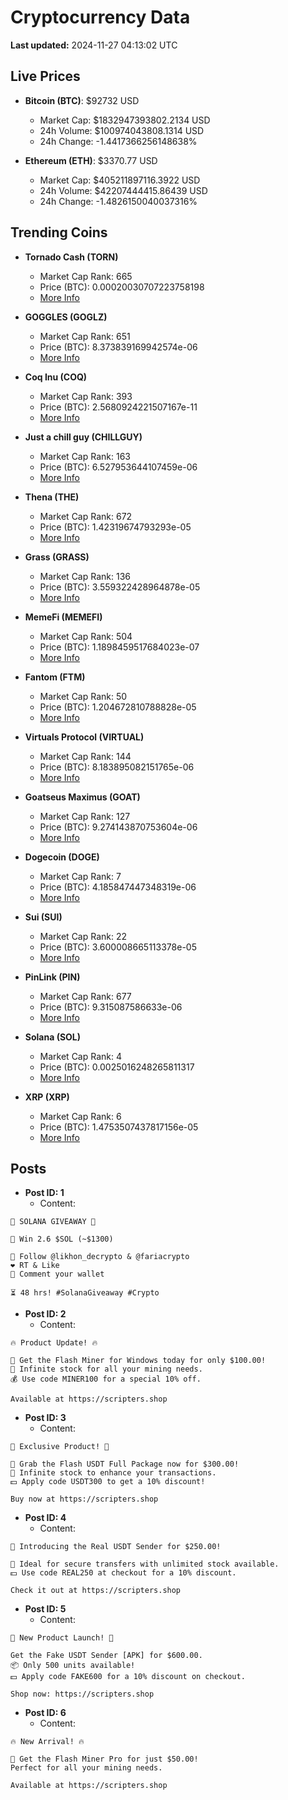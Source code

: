 # Cryptocurrency Data

**Last updated:** 2024-11-27 04:13:02 UTC

## Live Prices
- **Bitcoin (BTC)**: $92732 USD
  - Market Cap: $1832947393802.2134 USD
  - 24h Volume: $100974043808.1314 USD
  - 24h Change: -1.4417366256148638%

- **Ethereum (ETH)**: $3370.77 USD
  - Market Cap: $405211897116.3922 USD
  - 24h Volume: $42207444415.86439 USD
  - 24h Change: -1.4826150040037316%

## Trending Coins
- **Tornado Cash (TORN)**
  - Market Cap Rank: 665
  - Price (BTC): 0.00020030707223758198
  - [More Info](https://www.coingecko.com/en/coins/tornado-cash)

- **GOGGLES (GOGLZ)**
  - Market Cap Rank: 651
  - Price (BTC): 8.373839169942574e-06
  - [More Info](https://www.coingecko.com/en/coins/goggles)

- **Coq Inu (COQ)**
  - Market Cap Rank: 393
  - Price (BTC): 2.5680924221507167e-11
  - [More Info](https://www.coingecko.com/en/coins/coq-inu)

- **Just a chill guy (CHILLGUY)**
  - Market Cap Rank: 163
  - Price (BTC): 6.527953644107459e-06
  - [More Info](https://www.coingecko.com/en/coins/just-a-chill-guy)

- **Thena (THE)**
  - Market Cap Rank: 672
  - Price (BTC): 1.42319674793293e-05
  - [More Info](https://www.coingecko.com/en/coins/thena)

- **Grass (GRASS)**
  - Market Cap Rank: 136
  - Price (BTC): 3.559322428964878e-05
  - [More Info](https://www.coingecko.com/en/coins/grass)

- **MemeFi (MEMEFI)**
  - Market Cap Rank: 504
  - Price (BTC): 1.1898459517684023e-07
  - [More Info](https://www.coingecko.com/en/coins/memefi)

- **Fantom (FTM)**
  - Market Cap Rank: 50
  - Price (BTC): 1.204672810788828e-05
  - [More Info](https://www.coingecko.com/en/coins/fantom)

- **Virtuals Protocol (VIRTUAL)**
  - Market Cap Rank: 144
  - Price (BTC): 8.183895082151765e-06
  - [More Info](https://www.coingecko.com/en/coins/virtual-protocol)

- **Goatseus Maximus (GOAT)**
  - Market Cap Rank: 127
  - Price (BTC): 9.274143870753604e-06
  - [More Info](https://www.coingecko.com/en/coins/goatseus-maximus)

- **Dogecoin (DOGE)**
  - Market Cap Rank: 7
  - Price (BTC): 4.185847447348319e-06
  - [More Info](https://www.coingecko.com/en/coins/dogecoin)

- **Sui (SUI)**
  - Market Cap Rank: 22
  - Price (BTC): 3.600008665113378e-05
  - [More Info](https://www.coingecko.com/en/coins/sui)

- **PinLink (PIN)**
  - Market Cap Rank: 677
  - Price (BTC): 9.315087586633e-06
  - [More Info](https://www.coingecko.com/en/coins/pinlink)

- **Solana (SOL)**
  - Market Cap Rank: 4
  - Price (BTC): 0.0025016248265811317
  - [More Info](https://www.coingecko.com/en/coins/solana)

- **XRP (XRP)**
  - Market Cap Rank: 6
  - Price (BTC): 1.4753507437817156e-05
  - [More Info](https://www.coingecko.com/en/coins/xrp)

## Posts
- **Post ID: 1**
  - Content:
```
🚀 SOLANA GIVEAWAY 🚀

🎁 Win 2.6 $SOL (~$1300)

🤝 Follow @likhon_decrypto & @fariacrypto
❤️ RT & Like
💬 Comment your wallet

⏳ 48 hrs! #SolanaGiveaway #Crypto
```

- **Post ID: 2**
  - Content:
```
🔥 Product Update! 🔥

🚀 Get the Flash Miner for Windows today for only $100.00!
🔋 Infinite stock for all your mining needs.
💰 Use code MINER100 for a special 10% off.

Available at https://scripters.shop
```

- **Post ID: 3**
  - Content:
```
🎁 Exclusive Product! 🎁

💸 Grab the Flash USDT Full Package now for $300.00!
🎉 Infinite stock to enhance your transactions.
💵 Apply code USDT300 to get a 10% discount!

Buy now at https://scripters.shop
```

- **Post ID: 4**
  - Content:
```
💎 Introducing the Real USDT Sender for $250.00!

💼 Ideal for secure transfers with unlimited stock available.
💵 Use code REAL250 at checkout for a 10% discount.

Check it out at https://scripters.shop
```

- **Post ID: 5**
  - Content:
```
🚀 New Product Launch! 🚀

Get the Fake USDT Sender [APK] for $600.00.
📦 Only 500 units available!
💵 Apply code FAKE600 for a 10% discount on checkout.

Shop now: https://scripters.shop
```

- **Post ID: 6**
  - Content:
```
🔥 New Arrival! 🔥

💸 Get the Flash Miner Pro for just $50.00!
Perfect for all your mining needs.

Available at https://scripters.shop
```

